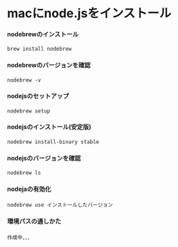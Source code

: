 # macにnode.jsをインストール

#### nodebrewのインストール
```
brew install nodebrew
```

#### nodebrewのバージョンを確認
```
nodebrew -v
```

#### nodejsのセットアップ
```
nodebrew setup
```

#### nodejsのインストール(安定版)
```
nodebrew install-binary stable
```

#### nodejsのバージョンを確認
```
nodebrew ls
```

#### nodejaの有効化
```
nodebrew use インストールしたバージョン
```

#### 環境パスの通しかた
```
作成中、、、
```
